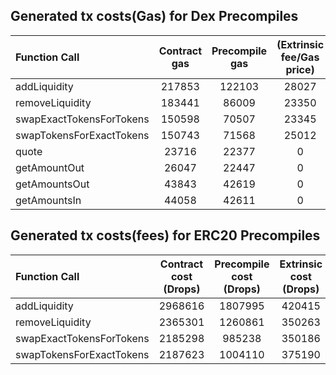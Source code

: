 ## Generated tx costs(Gas) for Dex Precompiles

| Function Call            | Contract gas | Precompile gas | (Extrinsic fee/Gas price) |
|:-------------------------|:------------:|:--------------:|:-------------------------:|
| addLiquidity             |    217853    |     122103     |           28027           |
| removeLiquidity          |    183441    |     86009      |           23350           |
| swapExactTokensForTokens |    150598    |     70507      |           23345           |
| swapTokensForExactTokens |    150743    |     71568      |           25012           |
| quote                    |    23716     |     22377      |             0             |
| getAmountOut             |    26047     |     22447      |             0             |
| getAmountsOut            |    43843     |     42619      |             0             |
| getAmountsIn             |    44058     |     42611      |             0             |


## Generated tx costs(fees) for ERC20 Precompiles

| Function Call            | Contract cost (Drops) | Precompile cost (Drops) | Extrinsic cost (Drops) |
|:-------------------------|:---------------------:|:-----------------------:|:----------------------:|
| addLiquidity             |        2968616        |         1807995         |         420415         |
| removeLiquidity          |        2365301        |         1260861         |         350263         |
| swapExactTokensForTokens |        2185298        |         985238          |         350186         |
| swapTokensForExactTokens |        2187623        |         1004110         |         375190         |

